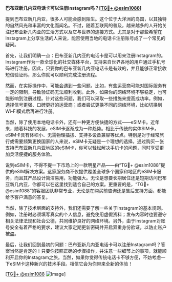 **巴布亚新几内亚电话卡可以注册Instagram吗？[[TG💪+ @esim1088](https://t.me/s/esim1088)]**

提到巴布亚新几内亚，很多人可能会感到陌生。这个位于大洋洲的岛国，以其独特的自然风光和丰富的文化而闻名。不过，随着互联网的普及，越来越多的人开始关注巴布亚新几内亚的生活方式以及它与世界的连接方式。尤其是对于那些希望在Instagram上分享生活的人来说，能否使用当地的电话卡注册账号成了一个常见的疑问。

首先，让我们明确一点：巴布亚新几内亚的电话卡是可以用来注册Instagram的。Instagram作为一款全球化的社交媒体平台，支持来自世界各地的用户通过手机号码进行注册。因此，只要你的巴布亚新几内亚电话卡是有效的，并且能够正常接收短信验证码，那么你就可以顺利完成注册流程。

然而，在实际操作中，可能会遇到一些问题。比如，有些运营商可能对国际服务有一定的限制，导致验证码无法顺利收到。此外，如果你的网络环境不够稳定，也可能影响到注册过程。针对这些问题，我们可以采取一些措施来提高成功率。例如，选择信号更强、口碑更好的运营商；或者尝试更换不同的网络环境，比如切换到Wi-Fi模式后再进行注册。

当然，除了使用本地电话卡外，还有一种更方便快捷的方式——eSIM卡。近年来，随着科技的发展，eSIM卡逐渐成为一种趋势。相比于传统的实体SIM卡，eSIM卡具有体积小、无需物理插拔、支持多设备兼容等优点。特别是对于经常旅行或需要频繁更换国家的人来说，eSIM卡无疑是一个理想的选择。通过购买一张支持巴布亚新几内亚地区的eSIM卡，你可以轻松解决手机卡的问题，同时享受更加灵活便捷的服务体验。

说到eSIM卡，不得不提一下市场上的一款明星产品——由“TG💪+ @esim1088”提供的eSIM解决方案。这家服务商不仅提供覆盖全球多个国家和地区的eSIM卡服务，而且其产品设计简洁易用，功能强大。无论是想要长期居住还是短期访问巴布亚新几内亚，你都可以在这里找到适合自己的方案。更重要的是，“TG💪+ @esim1088”的客服团队非常专业，无论是在购买前咨询还是售后支持方面，都能给予客户满意的答复。

当然，除了技术层面的支持外，我们还需要了解一些关于Instagram的基本规则。例如，注册时必须填写真实的个人信息，避免使用虚假资料；发布内容时也要遵守相关法律法规和社会公德，共同维护良好的网络环境。另外，由于Instagram对账号安全有着严格的要求，建议大家定期更新密码并开启双重身份验证，以防止账户被盗。

最后，让我们回到最初的问题：巴布亚新几内亚电话卡可以注册Instagram吗？答案当然是肯定的！只要你按照正确的步骤操作，并注意一些细节上的事项，就能顺利开启你的Instagram之旅。当然，如果你觉得传统电话卡不够方便，不妨考虑一下eSIM卡这种新兴的技术手段。相信它会为你带来全新的体验！

[[TG💪+ @esim1088](https://t.me/s/esim1088) ![Image](https://i.postimg.cc/4NQfJmqS/Snipaste-2025-05-13-00-14-12.png)]